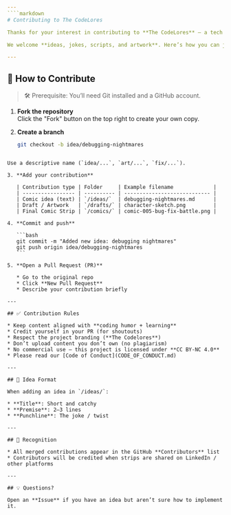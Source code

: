 ```yaml
---
````markdown
# Contributing to The CodeLores

Thanks for your interest in contributing to **The CodeLores** — a tech comic about coding, debugging, and developer life! 🎉  

We welcome **ideas, jokes, scripts, and artwork**. Here’s how you can join in.

---
```


## 🚀 How to Contribute
> 🛠 Prerequisite: You’ll need Git installed and a GitHub account.

1. **Fork the repository**  
   Click the "Fork" button on the top right to create your own copy.

2. **Create a branch**  
   ```bash
   git checkout -b idea/debugging-nightmares
````

Use a descriptive name (`idea/...`, `art/...`, `fix/...`).

3. **Add your contribution**

   | Contribution type | Folder     | Example filename             |
   | ----------------- | ---------- | ---------------------------- |
   | Comic idea (text) | `/ideas/`  | debugging-nightmares.md      |
   | Draft / Artwork   | `/drafts/` | character-sketch.png         |
   | Final Comic Strip | `/comics/` | comic-005-bug-fix-battle.png |

4. **Commit and push**

   ```bash
   git commit -m "Added new idea: debugging nightmares"
   git push origin idea/debugging-nightmares
   ```

5. **Open a Pull Request (PR)**

   * Go to the original repo
   * Click **New Pull Request**
   * Describe your contribution briefly

---

## ✅ Contribution Rules

* Keep content aligned with **coding humor + learning**
* Credit yourself in your PR (for shoutouts)
* Respect the project branding (**The Codelores**)
* Don’t upload content you don’t own (no plagiarism)
* No commercial use — this project is licensed under **CC BY-NC 4.0**
* Please read our [Code of Conduct](CODE_OF_CONDUCT.md)

---

## 📄 Idea Format

When adding an idea in `/ideas/`:

* **Title**: Short and catchy
* **Premise**: 2–3 lines
* **Punchline**: The joke / twist

---

## 📢 Recognition

* All merged contributions appear in the GitHub **Contributors** list
* Contributors will be credited when strips are shared on LinkedIn / other platforms

---

## 💡 Questions?

Open an **Issue** if you have an idea but aren’t sure how to implement it.


